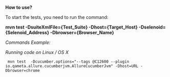 **How to use?**

To start the tests, you need to run the command:

**mvn test -DsuiteXmlFile={Test_Suite} -Dhost={Target_Host} -Dselenoid={Selenoid_Address} -Dbrowser={Browser_Name}**

_Commands Example:_

_Running code on Linux / OS X_
```
 mvn test  -Dcucumber.options="--tags @C12600 --plugin io.qameta.allure.cucumberjvm.AllureCucumberJvm" -Dhost=URL -Dbrowser=chrome
```

